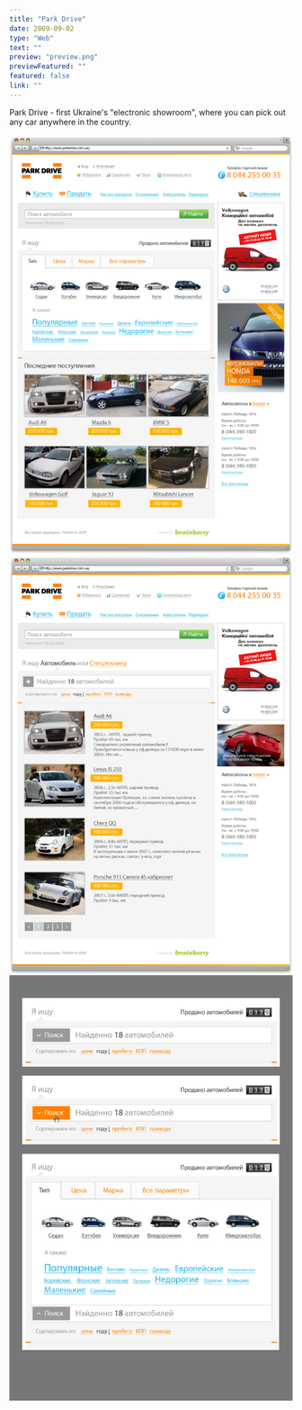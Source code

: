 ```yaml
---
title: "Park Drive"
date: 2009-09-02
type: "Web"
text: ""
preview: "preview.png"
previewFeatured: ""
featured: false
link: ""
---
```

Park Drive - first Ukraine's "electronic showroom", where you can pick out any car anywhere in the country.

![](1-browser-1-1981283952-1_o.png)
![](2-browser-1-1534806798-1_o.png)
![](3-parkdrive-5_search-action_o.jpg)